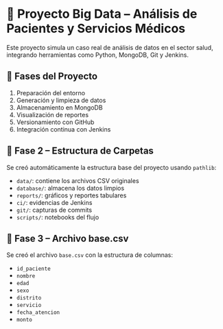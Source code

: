 # 🏥 Proyecto Big Data – Análisis de Pacientes y Servicios Médicos

Este proyecto simula un caso real de análisis de datos en el sector salud, integrando herramientas como Python, MongoDB, Git y Jenkins.

## 📘 Fases del Proyecto

1. Preparación del entorno
2. Generación y limpieza de datos
3. Almacenamiento en MongoDB
4. Visualización de reportes
5. Versionamiento con GitHub
6. Integración continua con Jenkins

## 🧩 Fase 2 – Estructura de Carpetas

Se creó automáticamente la estructura base del proyecto usando `pathlib`:

- `data/`: contiene los archivos CSV originales
- `database/`: almacena los datos limpios
- `reports/`: gráficos y reportes tabulares
- `ci/`: evidencias de Jenkins
- `git/`: capturas de commits
- `scripts/`: notebooks del flujo

## 🧩 Fase 3 – Archivo base.csv

Se creó el archivo `base.csv` con la estructura de columnas:

- `id_paciente`
- `nombre`
- `edad`
- `sexo`
- `distrito`
- `servicio`
- `fecha_atencion`
- `monto`
